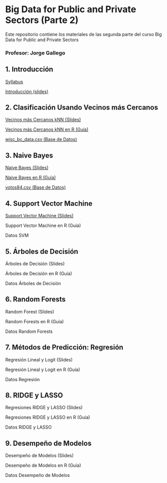 # Big Data for Public and Private Sectors (Parte 2)
Este repositorio contiene los materiales de las segunda parte del curso Big Data for Public and Private Sectors 

### Profesor: Jorge Gallego


## 1. Introducción

[Syllabus](/Intro/syllabus.pdf)

[Introducción (slides)](/Intro/Intro.pdf)



## 2. Clasificación Usando Vecinos más Cercanos

[Vecinos más Cercanos kNN (Slides)](/kNN/kNN.pdf)

[Vecinos más Cercanos kNN en R (Guía)](http://htmlpreview.github.io/?https://github.com/jagallegod/Big-Data-4-Public-and-Private-Sectors/blob/master/kNN/kNNR.nb.html)

[wisc_bc_data.csv (Base de Datos)](/kNN/wisc_bc_data.csv)




## 3. Naive Bayes

[Naive Bayes (Slides)](/NaiveBayes/NaiveBayes.pdf)

[Naive Bayes en R (Guía)](http://htmlpreview.github.io/?https://github.com/jagallegod/Big-Data-4-Public-and-Private-Sectors/blob/master/NaiveBayes/nbR.nb.html)

[votos84.csv (Base de Datos)](/NaiveBayes/votos84.csv)



## 4. Support Vector Machine

[Support Vector Machine (Slides)](/SVM/SVM.pdf)

Support Vector Machine en R (Guía)

Datos SVM




## 5. Árboles de Decisión

Árboles de Decisión (Slides)


Árboles de Decisión en R (Guía)

Datos Árboles de Decisión




## 6. Random Forests

Random Forest (Slides)

Random Forests en R (Guía)

Datos Random Forests




## 7. Métodos de Predicción: Regresión

Regresión Lineal y Logit (Slides)

Regresión Lineal y Logit en R (Guía)

Datos Regresión




## 8. RIDGE y LASSO

Regresiones RIDGE y LASSO (Slides)

Regresiones RIDGE y LASSO en R (Guía)

Datos RIDGE y LASSO



## 9. Desempeño de Modelos

Desempeño de Modelos (Slides)

Desempeño de Modelos en R (Guía)

Datos Desempeño de Modelos


